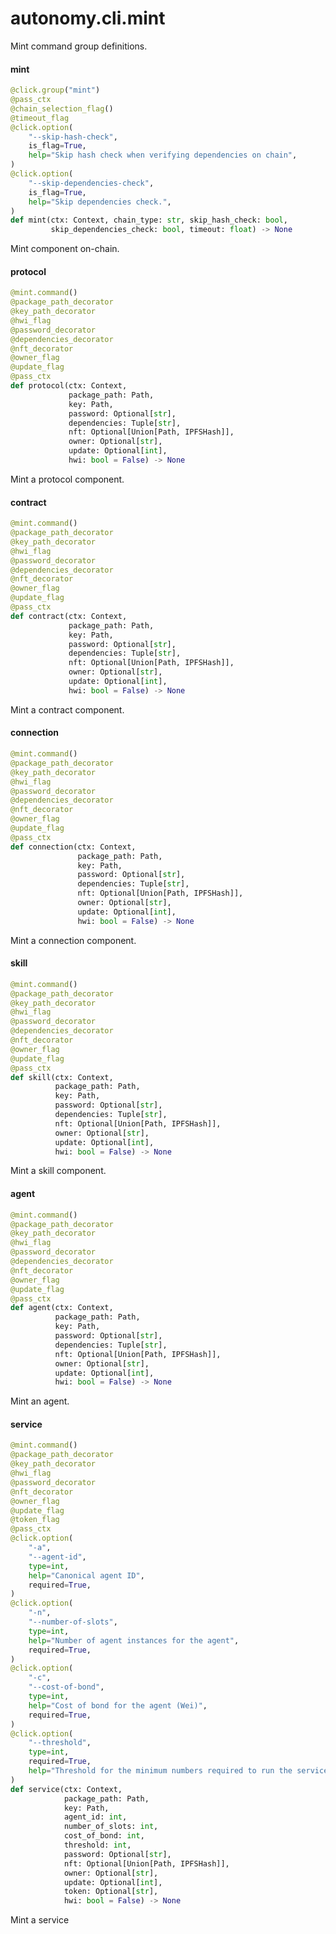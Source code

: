<a id="autonomy.cli.mint"></a>

# autonomy.cli.mint

Mint command group definitions.

<a id="autonomy.cli.mint.mint"></a>

#### mint

```python
@click.group("mint")
@pass_ctx
@chain_selection_flag()
@timeout_flag
@click.option(
    "--skip-hash-check",
    is_flag=True,
    help="Skip hash check when verifying dependencies on chain",
)
@click.option(
    "--skip-dependencies-check",
    is_flag=True,
    help="Skip dependencies check.",
)
def mint(ctx: Context, chain_type: str, skip_hash_check: bool,
         skip_dependencies_check: bool, timeout: float) -> None
```

Mint component on-chain.

<a id="autonomy.cli.mint.protocol"></a>

#### protocol

```python
@mint.command()
@package_path_decorator
@key_path_decorator
@hwi_flag
@password_decorator
@dependencies_decorator
@nft_decorator
@owner_flag
@update_flag
@pass_ctx
def protocol(ctx: Context,
             package_path: Path,
             key: Path,
             password: Optional[str],
             dependencies: Tuple[str],
             nft: Optional[Union[Path, IPFSHash]],
             owner: Optional[str],
             update: Optional[int],
             hwi: bool = False) -> None
```

Mint a protocol component.

<a id="autonomy.cli.mint.contract"></a>

#### contract

```python
@mint.command()
@package_path_decorator
@key_path_decorator
@hwi_flag
@password_decorator
@dependencies_decorator
@nft_decorator
@owner_flag
@update_flag
@pass_ctx
def contract(ctx: Context,
             package_path: Path,
             key: Path,
             password: Optional[str],
             dependencies: Tuple[str],
             nft: Optional[Union[Path, IPFSHash]],
             owner: Optional[str],
             update: Optional[int],
             hwi: bool = False) -> None
```

Mint a contract component.

<a id="autonomy.cli.mint.connection"></a>

#### connection

```python
@mint.command()
@package_path_decorator
@key_path_decorator
@hwi_flag
@password_decorator
@dependencies_decorator
@nft_decorator
@owner_flag
@update_flag
@pass_ctx
def connection(ctx: Context,
               package_path: Path,
               key: Path,
               password: Optional[str],
               dependencies: Tuple[str],
               nft: Optional[Union[Path, IPFSHash]],
               owner: Optional[str],
               update: Optional[int],
               hwi: bool = False) -> None
```

Mint a connection component.

<a id="autonomy.cli.mint.skill"></a>

#### skill

```python
@mint.command()
@package_path_decorator
@key_path_decorator
@hwi_flag
@password_decorator
@dependencies_decorator
@nft_decorator
@owner_flag
@update_flag
@pass_ctx
def skill(ctx: Context,
          package_path: Path,
          key: Path,
          password: Optional[str],
          dependencies: Tuple[str],
          nft: Optional[Union[Path, IPFSHash]],
          owner: Optional[str],
          update: Optional[int],
          hwi: bool = False) -> None
```

Mint a skill component.

<a id="autonomy.cli.mint.agent"></a>

#### agent

```python
@mint.command()
@package_path_decorator
@key_path_decorator
@hwi_flag
@password_decorator
@dependencies_decorator
@nft_decorator
@owner_flag
@update_flag
@pass_ctx
def agent(ctx: Context,
          package_path: Path,
          key: Path,
          password: Optional[str],
          dependencies: Tuple[str],
          nft: Optional[Union[Path, IPFSHash]],
          owner: Optional[str],
          update: Optional[int],
          hwi: bool = False) -> None
```

Mint an agent.

<a id="autonomy.cli.mint.service"></a>

#### service

```python
@mint.command()
@package_path_decorator
@key_path_decorator
@hwi_flag
@password_decorator
@nft_decorator
@owner_flag
@update_flag
@token_flag
@pass_ctx
@click.option(
    "-a",
    "--agent-id",
    type=int,
    help="Canonical agent ID",
    required=True,
)
@click.option(
    "-n",
    "--number-of-slots",
    type=int,
    help="Number of agent instances for the agent",
    required=True,
)
@click.option(
    "-c",
    "--cost-of-bond",
    type=int,
    help="Cost of bond for the agent (Wei)",
    required=True,
)
@click.option(
    "--threshold",
    type=int,
    required=True,
    help="Threshold for the minimum numbers required to run the service",
)
def service(ctx: Context,
            package_path: Path,
            key: Path,
            agent_id: int,
            number_of_slots: int,
            cost_of_bond: int,
            threshold: int,
            password: Optional[str],
            nft: Optional[Union[Path, IPFSHash]],
            owner: Optional[str],
            update: Optional[int],
            token: Optional[str],
            hwi: bool = False) -> None
```

Mint a service

